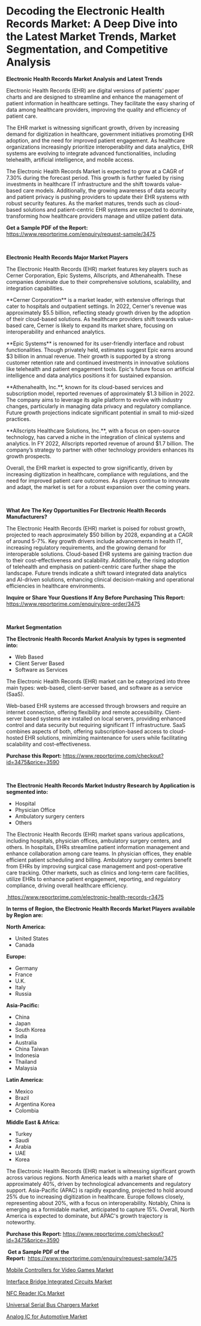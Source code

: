 <p><h1>Decoding the Electronic Health Records Market: A Deep Dive into the Latest Market Trends, Market Segmentation, and Competitive Analysis</h1></p><p><strong>Electronic Health Records Market Analysis and Latest Trends</strong></p>
<p><p>Electronic Health Records (EHR) are digital versions of patients’ paper charts and are designed to streamline and enhance the management of patient information in healthcare settings. They facilitate the easy sharing of data among healthcare providers, improving the quality and efficiency of patient care.</p><p>The EHR market is witnessing significant growth, driven by increasing demand for digitization in healthcare, government initiatives promoting EHR adoption, and the need for improved patient engagement. As healthcare organizations increasingly prioritize interoperability and data analytics, EHR systems are evolving to integrate advanced functionalities, including telehealth, artificial intelligence, and mobile access.</p><p>The Electronic Health Records Market is expected to grow at a CAGR of 7.30% during the forecast period. This growth is further fueled by rising investments in healthcare IT infrastructure and the shift towards value-based care models. Additionally, the growing awareness of data security and patient privacy is pushing providers to update their EHR systems with robust security features. As the market matures, trends such as cloud-based solutions and patient-centric EHR systems are expected to dominate, transforming how healthcare providers manage and utilize patient data.</p></p>
<p><strong>Get a Sample PDF of the Report:&nbsp;</strong> <a href="https://www.reportprime.com/enquiry/request-sample/3475?utm_campaign=118&utm_medium=2&utm_source=Github&utm_content=ia&utm_term=18032025&utm_id=electronic-health-records">https://www.reportprime.com/enquiry/request-sample/3475</a></p>
<p>&nbsp;</p>
<p><strong>Electronic Health Records Major Market Players</strong></p>
<p><p>The Electronic Health Records (EHR) market features key players such as Cerner Corporation, Epic Systems, Allscripts, and Athenahealth. These companies dominate due to their comprehensive solutions, scalability, and integration capabilities.</p><p>**Cerner Corporation** is a market leader, with extensive offerings that cater to hospitals and outpatient settings. In 2022, Cerner's revenue was approximately $5.5 billion, reflecting steady growth driven by the adoption of their cloud-based solutions. As healthcare providers shift towards value-based care, Cerner is likely to expand its market share, focusing on interoperability and enhanced analytics.</p><p>**Epic Systems** is renowned for its user-friendly interface and robust functionalities. Though privately held, estimates suggest Epic earns around $3 billion in annual revenue. Their growth is supported by a strong customer retention rate and continued investments in innovative solutions like telehealth and patient engagement tools. Epic's future focus on artificial intelligence and data analytics positions it for sustained expansion.</p><p>**Athenahealth, Inc.**, known for its cloud-based services and subscription model, reported revenues of approximately $1.3 billion in 2022. The company aims to leverage its agile platform to evolve with industry changes, particularly in managing data privacy and regulatory compliance. Future growth projections indicate significant potential in small to mid-sized practices.</p><p>**Allscripts Healthcare Solutions, Inc.**, with a focus on open-source technology, has carved a niche in the integration of clinical systems and analytics. In FY 2022, Allscripts reported revenue of around $1.7 billion. The company’s strategy to partner with other technology providers enhances its growth prospects.</p><p>Overall, the EHR market is expected to grow significantly, driven by increasing digitization in healthcare, compliance with regulations, and the need for improved patient care outcomes. As players continue to innovate and adapt, the market is set for a robust expansion over the coming years.</p></p>
<p>&nbsp;</p>
<p><strong>What Are The Key Opportunities For Electronic Health Records Manufacturers?</strong></p>
<p><p>The Electronic Health Records (EHR) market is poised for robust growth, projected to reach approximately $50 billion by 2028, expanding at a CAGR of around 5-7%. Key growth drivers include advancements in health IT, increasing regulatory requirements, and the growing demand for interoperable solutions. Cloud-based EHR systems are gaining traction due to their cost-effectiveness and scalability. Additionally, the rising adoption of telehealth and emphasis on patient-centric care further shape the landscape. Future trends indicate a shift toward integrated data analytics and AI-driven solutions, enhancing clinical decision-making and operational efficiencies in healthcare environments.</p></p>
<p><strong>Inquire or Share Your Questions If Any Before Purchasing This Report:</strong> <a href="https://www.reportprime.com/enquiry/pre-order/3475?utm_campaign=118&utm_medium=2&utm_source=Github&utm_content=ia&utm_term=18032025&utm_id=electronic-health-records">https://www.reportprime.com/enquiry/pre-order/3475</a></p>
<p>&nbsp;</p>
<p><strong>Market Segmentation</strong></p>
<p><strong>The Electronic Health Records Market Analysis by types is segmented into:</strong></p>
<p><ul><li>Web Based</li><li>Client Server Based</li><li>Software as Services</li></ul></p>
<p><p>The Electronic Health Records (EHR) market can be categorized into three main types: web-based, client-server based, and software as a service (SaaS). </p><p>Web-based EHR systems are accessed through browsers and require an internet connection, offering flexibility and remote accessibility. Client-server based systems are installed on local servers, providing enhanced control and data security but requiring significant IT infrastructure. SaaS combines aspects of both, offering subscription-based access to cloud-hosted EHR solutions, minimizing maintenance for users while facilitating scalability and cost-effectiveness.</p></p>
<p><strong>Purchase this Report:&nbsp;</strong><a href="https://www.reportprime.com/checkout?id=3475&price=3590&utm_campaign=118&utm_medium=2&utm_source=Github&utm_content=ia&utm_term=18032025&utm_id=electronic-health-records">https://www.reportprime.com/checkout?id=3475&price=3590</a></p>
<p>&nbsp;</p>
<p><strong>The Electronic Health Records Market Industry Research by Application is segmented into:</strong></p>
<p><ul><li>Hospital</li><li>Physician Office</li><li>Ambulatory surgery centers</li><li>Others</li></ul></p>
<p><p>The Electronic Health Records (EHR) market spans various applications, including hospitals, physician offices, ambulatory surgery centers, and others. In hospitals, EHRs streamline patient information management and enhance collaboration among care teams. In physician offices, they enable efficient patient scheduling and billing. Ambulatory surgery centers benefit from EHRs by improving surgical case management and post-operative care tracking. Other markets, such as clinics and long-term care facilities, utilize EHRs to enhance patient engagement, reporting, and regulatory compliance, driving overall healthcare efficiency.</p></p>
<p><a href="https://www.reportprime.com/electronic-health-records-r3475?utm_campaign=118&utm_medium=2&utm_source=Github&utm_content=ia&utm_term=18032025&utm_id=electronic-health-records">&nbsp;https://www.reportprime.com/electronic-health-records-r3475</a></p>
<p><strong>In terms of Region, the Electronic Health Records Market Players available by Region are:</strong></p>
<p>
    <p> <strong> North America: </strong>
        <ul>
            <li>United States</li>
            <li>Canada</li>
        </ul>
        </p> 
    <p> <strong> Europe: </strong>
        <ul>
            <li>Germany</li>
            <li>France</li>
            <li>U.K.</li>
            <li>Italy</li>
            <li>Russia</li>
        </ul>
        </p> 
    <p> <strong> Asia-Pacific: </strong>
        <ul>
            <li>China</li>
            <li>Japan</li>
            <li>South Korea</li>
            <li>India</li>
            <li>Australia</li>
            <li>China Taiwan</li>
            <li>Indonesia</li>
            <li>Thailand</li>
            <li>Malaysia</li>
        </ul>
        </p> 
    <p> <strong> Latin America: </strong>
        <ul>
            <li>Mexico</li>
            <li>Brazil</li>
            <li>Argentina Korea</li>
            <li>Colombia</li>
        </ul>
        </p> 
    <p> <strong> Middle East & Africa: </strong>
        <ul>
            <li>Turkey</li>
            <li>Saudi</li>
            <li>Arabia</li>
            <li>UAE</li>
            <li>Korea</li>
        </ul>
    </p>
    </p>
<p><p>The Electronic Health Records (EHR) market is witnessing significant growth across various regions. North America leads with a market share of approximately 40%, driven by technological advancements and regulatory support. Asia-Pacific (APAC) is rapidly expanding, projected to hold around 25% due to increasing digitization in healthcare. Europe follows closely, representing about 20%, with a focus on interoperability. Notably, China is emerging as a formidable market, anticipated to capture 15%. Overall, North America is expected to dominate, but APAC's growth trajectory is noteworthy.</p></p>
<p><strong>Purchase this Report: </strong><a href="https://www.reportprime.com/checkout?id=3475&price=3590&utm_campaign=118&utm_medium=2&utm_source=Github&utm_content=ia&utm_term=18032025&utm_id=electronic-health-records">https://www.reportprime.com/checkout?id=3475&price=3590</a></p>
<p>&nbsp;<strong>Get a Sample PDF of the Report:&nbsp;&nbsp;</strong><a href="https://www.reportprime.com/enquiry/request-sample/3475?utm_campaign=118&utm_medium=2&utm_source=Github&utm_content=ia&utm_term=18032025&utm_id=electronic-health-records">https://www.reportprime.com/enquiry/request-sample/3475</a></p>
<p><strong></strong></p>
<p><p><a href="https://github.com/hiwanatalak/Market-Research-Report-List-1/blob/main/mobile-controllers-for-video-games-market.md?utm_campaign=118&utm_medium=2&utm_source=Github&utm_content=ia&utm_term=18032025&utm_id=electronic-health-records">Mobile Controllers for Video Games Market</a></p><p><a href="https://github.com/maaniwilka9y/Market-Research-Report-List-1/blob/main/interface-bridge-integrated-circuits-market.md?utm_campaign=118&utm_medium=2&utm_source=Github&utm_content=ia&utm_term=18032025&utm_id=electronic-health-records">Interface Bridge Integrated Circuits Market</a></p><p><a href="https://github.com/failarustic/Market-Research-Report-List-1/blob/main/nfc-reader-ics-market.md?utm_campaign=118&utm_medium=2&utm_source=Github&utm_content=ia&utm_term=18032025&utm_id=electronic-health-records">NFC Reader ICs Market</a></p><p><a href="https://github.com/damjiederyd/Market-Research-Report-List-1/blob/main/universal-serial-bus-chargers-market.md?utm_campaign=118&utm_medium=2&utm_source=Github&utm_content=ia&utm_term=18032025&utm_id=electronic-health-records">Universal Serial Bus Chargers Market</a></p><p><a href="https://github.com/claracpegios/Market-Research-Report-List-1/blob/main/analog-ic-for-automotive-market.md?utm_campaign=118&utm_medium=2&utm_source=Github&utm_content=ia&utm_term=18032025&utm_id=electronic-health-records">Analog IC for Automotive Market</a></p></p>